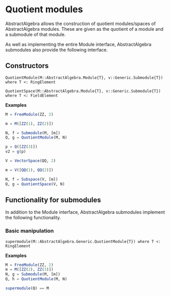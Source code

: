 # Quotient modules

AbstractAlgebra allows the construction of quotient modules/spaces of
AbstractAlgebra modules. These are given as the quotient of a module and
a submodule of that module.

As well as implementing the entire Module interface, AbstractAlgebra
submodules also provide the following interface.

## Constructors

```@docs
QuotientModule(M::AbstractAlgebra.Module{T}, v::Generic.Submodule{T}) where T <: RingElement
```

```@docs
QuotientSpace(M::AbstractAlgebra.Module{T}, v::Generic.Submodule{T}) where T <: FieldElement

```

**Examples**

```julia
M = FreeModule(ZZ, 2)

m = M([ZZ(1), ZZ(2)])

N, f = Submodule(M, [m])
Q, g = QuotientModule(M, N)

p = Q([ZZ(3)])
v2 = g(p)

V = VectorSpace(QQ, 2)

m = V([QQ(1), QQ(2)])

N, f = Subspace(V, [m])
Q, g = QuotientSpace(V, N)
```

## Functionality for submodules

In addition to the Module interface, AbstractAlgebra submodules implement the
following functionality.

### Basic manipulation

```@docs
supermodule(M::AbstractAlgebra.Generic.QuotientModule{T}) where T <: RingElement
```

**Examples**

```julia
M = FreeModule(ZZ, 2)
m = M([ZZ(2), ZZ(3)])
N, g = Submodule(M, [m])
Q, h = QuotientModule(M, N)

supermodule(Q) == M
```

